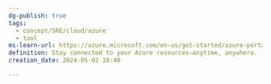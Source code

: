 ```yaml
---
dg-publish: true
tags:
  - concept/SRE/cloud/azure
  - tool
ms-learn-url: https://azure.microsoft.com/en-us/get-started/azure-portal/mobile-app/
definition: Stay connected to your Azure resources—anytime, anywhere.
creation_date: 2024-05-02 18:40

---
```

